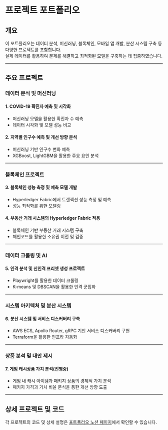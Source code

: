 # 프로젝트 포트폴리오  

## 개요  
이 포트폴리오는 데이터 분석, 머신러닝, 블록체인, 모바일 앱 개발, 분산 시스템 구축 등 다양한 프로젝트를 포함합니다.  
실제 데이터를 활용하여 문제를 해결하고 최적화된 모델을 구축하는 데 집중하였습니다.

---

## 주요 프로젝트  

### 데이터 분석 및 머신러닝  
#### 1. COVID-19 확진자 예측 및 시각화  
- 머신러닝 모델을 활용한 확진자 수 예측  
- 데이터 시각화 및 모델 성능 비교  

#### 2. 지역별 인구수 예측 및 개선 방향 분석  
- 머신러닝 기반 인구수 변화 예측  
- XGBoost, LightGBM을 활용한 주요 요인 분석  

---

### 블록체인 프로젝트  
#### 3. 블록체인 성능 측정 및 예측 모델 개발  
- Hyperledger Fabric에서 트랜잭션 성능 측정 및 예측  
- 성능 최적화를 위한 모델링  

#### 4. 부동산 거래 시스템의 Hyperledger Fabric 적용  
- 블록체인 기반 부동산 거래 시스템 구축  
- 체인코드를 활용한 소유권 이전 및 검증  

---

### 데이터 크롤링 및 AI  
#### 5. 인격 분석 및 신인격 프리셋 생성 프로젝트  
- Playwright를 활용한 데이터 크롤링  
- K-means 및 DBSCAN을 활용한 인격 군집화  

---

### 시스템 아키텍처 및 분산 시스템  
#### 6. 분산 시스템 및 서비스 디스커버리 구축  
- AWS ECS, Apollo Router, gRPC 기반 서비스 디스커버리 구현  
- Terraform을 활용한 인프라 자동화  

---

### 상품 분석 및 대안 제시
#### 7. 게임 캐시상품 가치 분석(진행중)
- 게임 내 캐시 아이템과 패키지 상품의 경제적 가치 분석  
- 패키지 가격과 가치 비율 분석을 통한 개선 방향 도출  

---

## 상세 프로젝트 및 코드  
각 프로젝트의 코드 및 상세 설명은 [포트폴리오 노션 페이지](https://hanswrite.notion.site/1c66d030a96e806483f0ca4286053250?pvs=4)에서 확인할 수 있습니다.